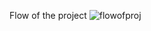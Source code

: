 Flow of the project
![flowofproj](https://github.com/user-attachments/assets/fbb6ee35-2028-42db-a11d-6ce72b8a2a96)
